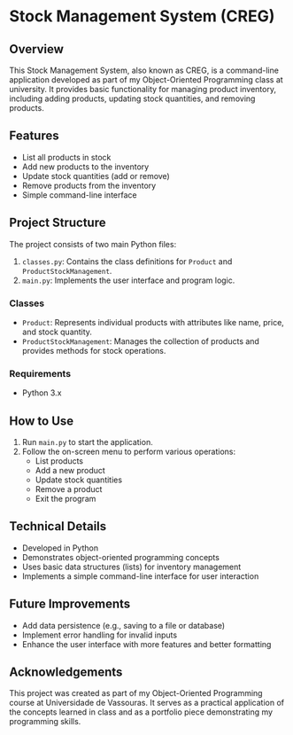 # Stock Management System (CREG)

## Overview
This Stock Management System, also known as CREG, is a command-line application developed as part of my Object-Oriented Programming class at university. It provides basic functionality for managing product inventory, including adding products, updating stock quantities, and removing products.

## Features
- List all products in stock
- Add new products to the inventory
- Update stock quantities (add or remove)
- Remove products from the inventory
- Simple command-line interface

## Project Structure
The project consists of two main Python files:

1. `classes.py`: Contains the class definitions for `Product` and `ProductStockManagement`.
2. `main.py`: Implements the user interface and program logic.

### Classes
- `Product`: Represents individual products with attributes like name, price, and stock quantity.
- `ProductStockManagement`: Manages the collection of products and provides methods for stock operations.

### Requirements
- Python 3.x

## How to Use
1. Run `main.py` to start the application.
2. Follow the on-screen menu to perform various operations:
   - List products
   - Add a new product
   - Update stock quantities
   - Remove a product
   - Exit the program

## Technical Details
- Developed in Python
- Demonstrates object-oriented programming concepts
- Uses basic data structures (lists) for inventory management
- Implements a simple command-line interface for user interaction

## Future Improvements
- Add data persistence (e.g., saving to a file or database)
- Implement error handling for invalid inputs
- Enhance the user interface with more features and better formatting

## Acknowledgements
This project was created as part of my Object-Oriented Programming course at Universidade de Vassouras. It serves as a practical application of the concepts learned in class and as a portfolio piece demonstrating my programming skills.

